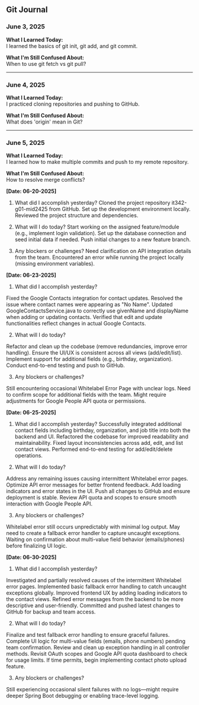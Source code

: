 ## Git Journal

### June 3, 2025  
**What I Learned Today:**  
I learned the basics of git init, git add, and git commit.  

**What I'm Still Confused About:**  
When to use git fetch vs git pull?

---

### June 4, 2025  
**What I Learned Today:**  
I practiced cloning repositories and pushing to GitHub.  

**What I'm Still Confused About:**  
What does 'origin' mean in Git?

---

### June 5, 2025  
**What I Learned Today:**  
I learned how to make multiple commits and push to my remote repository.  

**What I'm Still Confused About:**  
How to resolve merge conflicts?

**[Date: 06-20-2025]**
1. What did I accomplish yesterday?
Cloned the project repository it342-g01-mid2425 from GitHub.
Set up the development environment locally.
Reviewed the project structure and dependencies.

2. What will I do today?
Start working on the assigned feature/module (e.g., implement login validation).
Set up the database connection and seed initial data if needed.
Push initial changes to a new feature branch.

3. Any blockers or challenges?
Need clarification on API integration details from the team.
Encountered an error while running the project locally (missing environment variables).

**[Date: 06-23-2025]**
1. What did I accomplish yesterday?

Fixed the Google Contacts integration for contact updates.
Resolved the issue where contact names were appearing as "No Name".
Updated GoogleContactsService.java to correctly use givenName and displayName when adding or updating contacts.
Verified that edit and update functionalities reflect changes in actual Google Contacts.

2. What will I do today?

Refactor and clean up the codebase (remove redundancies, improve error handling).
Ensure the UI/UX is consistent across all views (add/edit/list).
Implement support for additional fields (e.g., birthday, organization).
Conduct end-to-end testing and push to GitHub.

3. Any blockers or challenges?

Still encountering occasional Whitelabel Error Page with unclear logs.
Need to confirm scope for additional fields with the team.
Might require adjustments for Google People API quota or permissions.

**[Date: 06-25-2025]**
1. What did I accomplish yesterday?
Successfully integrated additional contact fields including birthday, organization, and job title into both the backend and UI.
Refactored the codebase for improved readability and maintainability.
Fixed layout inconsistencies across add, edit, and list contact views.
Performed end-to-end testing for add/edit/delete operations.

2. What will I do today?

Address any remaining issues causing intermittent Whitelabel error pages.
Optimize API error messages for better frontend feedback.
Add loading indicators and error states in the UI.
Push all changes to GitHub and ensure deployment is stable.
Review API quota and scopes to ensure smooth interaction with Google People API.

3. Any blockers or challenges?

Whitelabel error still occurs unpredictably with minimal log output.
May need to create a fallback error handler to capture uncaught exceptions.
Waiting on confirmation about multi-value field behavior (emails/phones) before finalizing UI logic.

**[Date: 06-30-2025]**

1. What did I accomplish yesterday?

Investigated and partially resolved causes of the intermittent Whitelabel error pages.
Implemented basic fallback error handling to catch uncaught exceptions globally.
Improved frontend UX by adding loading indicators to the contact views.
Refined error messages from the backend to be more descriptive and user-friendly.
Committed and pushed latest changes to GitHub for backup and team access.

2. What will I do today?

Finalize and test fallback error handling to ensure graceful failures.
Complete UI logic for multi-value fields (emails, phone numbers) pending team confirmation.
Review and clean up exception handling in all controller methods.
Revisit OAuth scopes and Google API quota dashboard to check for usage limits.
If time permits, begin implementing contact photo upload feature.

3. Any blockers or challenges?

Still experiencing occasional silent failures with no logs—might require deeper Spring Boot debugging or enabling trace-level logging.




